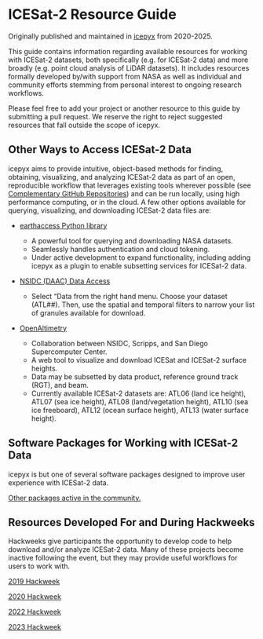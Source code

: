 ICESat-2 Resource Guide
=======================

Originally published and maintained in [icepyx](https://icepyx.readthedocs.io/en/latest/index.html) from 2020-2025.

This guide contains information regarding available resources for working with ICESat-2 datasets,
both specifically (e.g. for ICESat-2 data) and more broadly (e.g. point cloud analysis of LiDAR datasets).
It includes resources formally developed by/with support from NASA as well as individual and
community efforts stemming from personal interest to ongoing research workflows.

Please feel free to add your project or another resource to this guide by submitting a pull request.
We reserve the right to reject suggested resources that fall outside the scope of icepyx.

Other Ways to Access ICESat-2 Data
----------------------------------
icepyx aims to provide intuitive, object-based methods for finding, obtaining, visualizing, and analyzing ICESat-2 data as part of an open,
reproducible workflow that leverages existing tools wherever possible (see [Complementary GitHub Repositories](./resources/IS2_software#Complementary--GitHub--Repositories))
and can be run locally, using high performance computing, or in the cloud.
A few other options available for querying, visualizing, and downloading ICESat-2 data files are:

- [earthaccess Python library](https://earthaccess.readthedocs.io)

  - A powerful tool for querying and downloading NASA datasets.
  - Seamlessly handles authentication and cloud tokening.
  - Under active development to expand functionality,
    including adding icepyx as a plugin to enable subsetting services for ICESat-2 data.

- [NSIDC (DAAC) Data Access](https://nsidc.org/data/icesat-2)

  - Select “Data from the right hand menu.
    Choose your dataset (ATL##).
    Then, use the spatial and temporal filters to narrow your list of granules available for download.

- [OpenAltimetry](https://openaltimetry.earthdatacloud.nasa.gov)

  - Collaboration between NSIDC, Scripps, and San Diego Supercomputer Center.
  - A web tool to visualize and download ICESat and ICESat-2 surface heights.
  - Data may be subsetted by data product, reference ground track (RGT), and beam.
  - Currently available ICESat-2 datasets are: ATL06 (land ice height), ATL07 (sea ice height),
    ATL08 (land/vegetation height), ATL10 (sea ice freeboard), ATL12 (ocean surface height), ATL13 (water surface height).

Software Packages for Working with ICESat-2 Data
------------------------------------------------
icepyx is but one of several software packages designed to improve user experience with ICESat-2 data.

[Other packages active in the community.](./resources/IS2_software.rst)


Resources Developed For and During Hackweeks
--------------------------------------------
Hackweeks give participants the opportunity to develop code to help download and/or analyze ICESat-2 data.
Many of these projects become inactive following the event, but they may provide useful workflows for users to work with.

[2019 Hackweek](./resources/2019_IS2_HW.rst)

[2020 Hackweek](./resources/2020_IS2_HW.rst)

[2022 Hackweek](./resources/2022_IS2_HW.rst)

[2023 Hackweek](./resources/2023_IS2_HW.rst)
